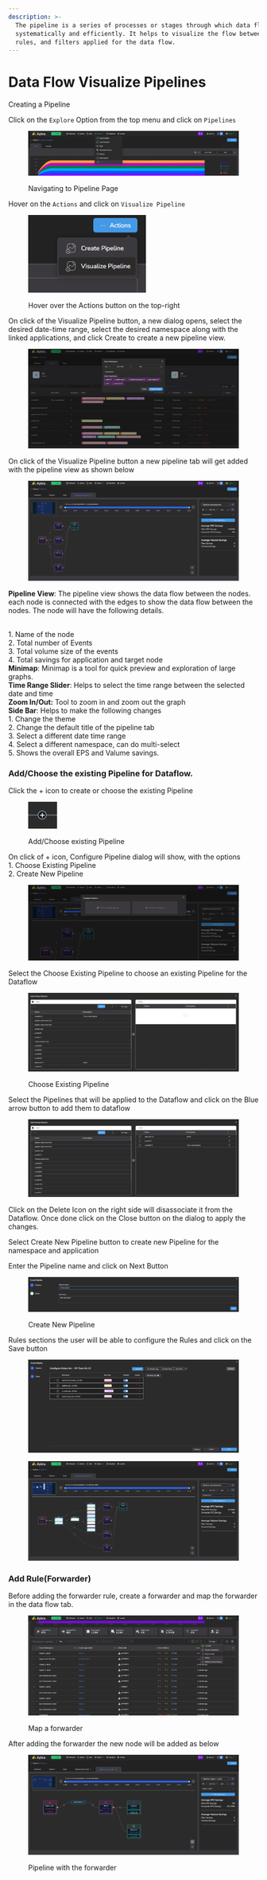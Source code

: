 ```yaml
---
description: >-
  The pipeline is a series of processes or stages through which data flow
  systematically and efficiently. It helps to visualize the flow between nodes,
  rules, and filters applied for the data flow.
---
```


# Data Flow Visualize Pipelines

Creating a Pipeline

Click on the `Explore` Option from the top menu and click on `Pipelines`

<figure><img src="../.gitbook/assets/image (375).png" alt=""><figcaption><p>Navigating to Pipeline Page</p></figcaption></figure>

Hover on the `Actions` and click on `Visualize Pipeline`

<figure><img src="../.gitbook/assets/Screenshot 2025-05-02 220846.png" alt=""><figcaption><p>Hover over the Actions button on the top-right</p></figcaption></figure>

On click of the Visualize Pipeline button, a new dialog opens, select the desired date-time range, select the desired namespace along with the linked applications, and click Create to create a new pipeline view.

<figure><img src="../.gitbook/assets/Screenshot 2025-05-02 221156.png" alt=""><figcaption></figcaption></figure>

On click of the Visualize Pipeline button a new pipeline tab will get added with the pipeline view as shown below

<figure><img src="../.gitbook/assets/Screenshot 2025-05-02 221316.png" alt=""><figcaption></figcaption></figure>

**Pipeline View**: The pipeline view shows the data flow between the nodes. each node is connected with the edges to show the data flow between the nodes. The node will have the following details.

\
1\. Name of the node\
2\. Total number of Events\
3\. Total volume size of the events\
4\. Total savings for application and target node\
**Minimap**: Minimap is a tool for quick preview and exploration of large graphs.\
**Time Range Slider**: Helps to select the time range between the selected date and time\
**Zoom In/Out:** Tool to zoom in and zoom out the graph\
**Side Bar**: Helps to make the following changes\
1\. Change the theme\
2\. Change the default title of the pipeline tab\
3\. Select a different date time range\
4\. Select a different namespace, can do multi-select\
5\. Shows the overall EPS and Valume savings.

### Add/Choose the existing Pipeline for Dataflow.

Click the + icon to create or choose the existing Pipeline

<figure><img src="../.gitbook/assets/Screenshot 2025-05-02 221425.png" alt=""><figcaption><p>Add/Choose existing Pipeline</p></figcaption></figure>

On click of + icon, Configure Pipeline dialog will show, with the options\
1\. Choose Existing Pipeline\
2\. Create New Pipeline

<figure><img src="../.gitbook/assets/Screenshot 2025-05-02 221703.png" alt=""><figcaption></figcaption></figure>

Select the Choose Existing Pipeline to choose an existing Pipeline for the Dataflow

<figure><img src="../.gitbook/assets/Screenshot 2025-05-02 221844.png" alt=""><figcaption><p>Choose Existing Pipeline</p></figcaption></figure>

Select the Pipelines that will be applied to the Dataflow and click on the Blue arrow button to add them to dataflow

<figure><img src="../.gitbook/assets/image (382).png" alt=""><figcaption></figcaption></figure>

Click on the Delete Icon on the right side will disassociate it from the Dataflow. Once done click on the Close button on the dialog to apply the changes.

Select Create New Pipeline button to create new Pipeline for the namespace and application

Enter the Pipeline name and click on Next Button

<figure><img src="../.gitbook/assets/Screenshot 2025-05-02 222507.png" alt=""><figcaption><p>Create New Pipeline</p></figcaption></figure>

Rules sections the user will be able to configure the Rules and click on the Save button

<figure><img src="../.gitbook/assets/image (383).png" alt=""><figcaption></figcaption></figure>

<figure><img src="../.gitbook/assets/Screenshot 2025-05-02 223521.png" alt=""><figcaption></figcaption></figure>

### Add Rule(Forwarder)

Before adding the forwarder rule, create a forwarder and map the forwarder in the data flow tab.

<figure><img src="../.gitbook/assets/Screenshot 2025-05-02 223407.png" alt=""><figcaption><p>Map a forwarder</p></figcaption></figure>

After adding the forwarder the new node will be added as below

<figure><img src="../.gitbook/assets/Screenshot 2025-05-02 224136.png" alt=""><figcaption><p>Pipeline with the forwarder</p></figcaption></figure>

